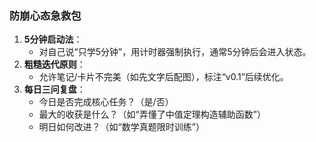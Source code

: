 ### **防崩心态急救包**  
1. **5分钟启动法**：  
   - 对自己说“只学5分钟”，用计时器强制执行，通常5分钟后会进入状态。  
2. **粗糙迭代原则**：  
   - 允许笔记/卡片不完美（如先文字后配图），标注“v0.1”后续优化。  
3. **每日三问复盘**：  
   - 今日是否完成核心任务？（是/否）  
   - 最大的收获是什么？（如“弄懂了中值定理构造辅助函数”）  
   - 明日如何改进？（如“数学真题限时训练”） 
